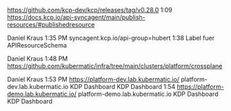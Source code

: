 https://github.com/kcp-dev/kcp/releases/tag/v0.28.0
1:09
https://docs.kcp.io/api-syncagent/main/publish-resources/#publishedresource

Daniel Kraus
  1:35 PM
syncagent.kcp.io/api-group=hubert
1:38
Label fuer APIResourceSchema

Daniel Kraus
  1:48 PM
https://github.com/kubermatic/infra/tree/main/clusters/platform/crossplane

Daniel Kraus
  1:53 PM
https://platform-dev.lab.kubermatic.io/
platform-dev.lab.kubermatic.io
KDP Dashboard
KDP Dashboard
1:54
https://platform-demo.lab.kubermatic.io/
platform-demo.lab.kubermatic.io
KDP Dashboard
KDP Dashboard
